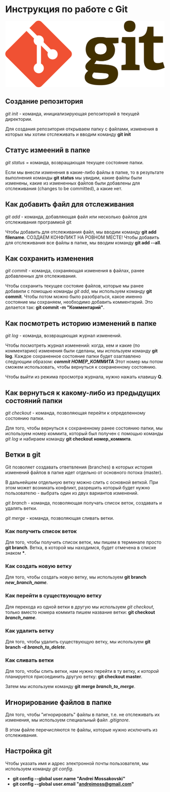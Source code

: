 # Инструкция по работе с Git

![логотип Git](2560px-Git-logo.svg.png)

## Создание репозитория

*git init* - команда, инициализирующая репозиторий в текущей директории.

Для создания репозитория открываем папку с файлами, изменения в которых мы хотим отслеживать и вводим команду **git init**

## Статус измеений в папке

*git status* = команда, возвращающая текущее состояние папки.

Если мы внесли изменения в какие-либо файлы в папке, то в результате выполнения команды **git status** мы увидим, какие файлы были изменены, какие из измененных файлов были добавлены для отслеживания (changes to be committed), а какие нет.

## Как добавить файл для отслеживания

*git add* - команда, добавляющая файл или несколько файлов для отслеживания программой git

Чтобы добавить для отслеживания файл, мы вводим команду **git add filename**.
СОЗДАЕМ КОНФЛИКТ НА РОВНОМ МЕСТЕ! 
Чтобы добавить для отслеживания все файлы в папке, мы вводим команду **git add --all**.

## Как сохранить изменения

*git commit* - команда, сохраняющая изменения в файлах, ранее добавленных для отслеживания.

Чтобы сохранить текущее состояие файлов, которые мы ранее добавили с помощью команды *git add*, мы используем команду **git commit**.
Чтобы потом можно было разобраться, какое именно состояние мы сохраняем, необходимо добавить комментарий. Это делается так: **git commit -m "Комментарий"**.

## Как посмотреть историю изменений в папке

*git log* - команда, возвращающая журнал изменений.

Чтобы посмотреть журнал изменений: когда, кем и какие (по комментарию) изменения были сделаны, мы используем команду **git log**.
Каждое сохраненное состояние папки будет озаглавлено следующим образом: 
_**commit НОМЕР_КОММИТА**_
Этот номер мы потом сможем использовать, чтобы вернуться к сохраненному состоянию.

Чтобы выйти из режима просмотра журнала, нужно нажать клавишу **Q**.

## Как вернуться к какому-либо из предыдущих состояний папки

*git checkout* - команда, позволяющая перейти к определенному состоянию папки.

Для того, чтобы вернуться к сохраненному ранее состоянию папки, мы используем номер коммита, который был получен с помощью команды *git log* и набираем команду **git checkout номер_коммита**.

## Ветки в git

Git позволяет создавать ответвления (branches) в которых история изменений файлов в папке идет отдельно от основного потока (master).

В дальнейшем отдельную ветку можно слить с основной веткой. При этом может возникать конфликт, разрешить который будет нужно пользователю - выбрать один из двух вариантов изменений.

*git branch* - команда, позволяющая получать список веток, создавать и удалять ветки.

*git merge* - команда, позволяющая сливать ветки.

### Как получить список веток

Для того, чтобы получить список веток, мы пишем в терминале просто **git branch**. Ветка, в которой мы находимся, будет отмечена в списке знаком __*__.

### Как создать новую ветку

Для того, чтобы создать новую ветку, мы используем **git branch _new_branch_name_**.

### Как перейти в существующую ветку

Для перехода из одной ветки в другую мы используем *git checkout*, только вместо номера коммита пишем название ветки: **git checkout _branch_name_**.

### Как удалить ветку

Для того, чтобы удалить существующую ветку, мы используем **git branch -d _branch_to_delete_**.

### Как сливать ветки

Для того, чтобы слить ветки, нам нужно перейти в ту ветку, _к которой_ планируется присоединить другую ветку: **git checkout master**.

Затем мы используем команду **git merge _branch_to_merge_**.

## Игнорирование файлов в папке

Для того, чтобы "игнорировать" файлы в папке, т.е. не отслеживать их изменения, мы используем специальный файл *.gitignore*.

В этом файле перечисляются те файлы, которые нужно исключить из отслеживания.

## Настройка git

Чтобы указать имя и адрес электронной почты пользователя, мы используем команду *git config*.

* **git config --global user.name "Andrei Mossakovski"**
* **git config --global user.email "andreimoss@gmail.com"**







